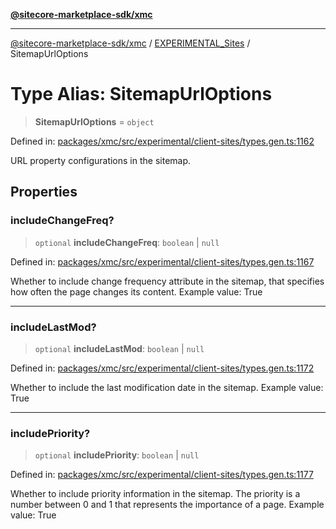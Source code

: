 [**@sitecore-marketplace-sdk/xmc**](../../../../README.md)

***

[@sitecore-marketplace-sdk/xmc](../../../../README.md) / [EXPERIMENTAL\_Sites](../README.md) / SitemapUrlOptions

# Type Alias: SitemapUrlOptions

> **SitemapUrlOptions** = `object`

Defined in: [packages/xmc/src/experimental/client-sites/types.gen.ts:1162](https://github.com/Sitecore/marketplace-sdk/blob/main/packages/xmc/src/experimental/client-sites/types.gen.ts#L1162)

URL property configurations in the sitemap.

## Properties

### includeChangeFreq?

> `optional` **includeChangeFreq**: `boolean` \| `null`

Defined in: [packages/xmc/src/experimental/client-sites/types.gen.ts:1167](https://github.com/Sitecore/marketplace-sdk/blob/main/packages/xmc/src/experimental/client-sites/types.gen.ts#L1167)

Whether to include change frequency attribute in the sitemap, that specifies how often the page changes its content.
Example value: True

***

### includeLastMod?

> `optional` **includeLastMod**: `boolean` \| `null`

Defined in: [packages/xmc/src/experimental/client-sites/types.gen.ts:1172](https://github.com/Sitecore/marketplace-sdk/blob/main/packages/xmc/src/experimental/client-sites/types.gen.ts#L1172)

Whether to include the last modification date in the sitemap.
Example value: True

***

### includePriority?

> `optional` **includePriority**: `boolean` \| `null`

Defined in: [packages/xmc/src/experimental/client-sites/types.gen.ts:1177](https://github.com/Sitecore/marketplace-sdk/blob/main/packages/xmc/src/experimental/client-sites/types.gen.ts#L1177)

Whether to include priority information in the sitemap. The priority is a number between 0 and 1 that represents the importance of a page.
Example value: True

